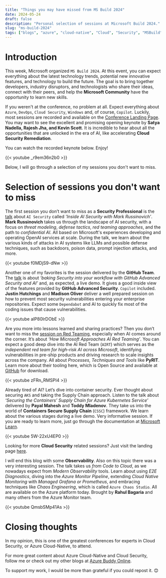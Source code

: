 ```yaml
---
title: "Things you may have missed from MS Build 2024"
date: 2024-05-24
draft: false
description: "Personal selection of sessions at Microsoft Build 2024."
slug: "ms-build-2024"
tags: ["blogs", "azure", "cloud-native", "Cloud", "Security", "MSBuild", "Confidential", "Github", "AI", "Copilot", "LLM", "Redteaming", "defense tactics", "Observability"]
---
```


# Introduction

This week, Microsoft organized `MS Build 2024`. At this event, you can expect everything about the latest technology trends, potential new innovative features, and technology to build the future. The goal is to bring together developers, industry disruptors, and technologists who share their ideas, connect with their peers, and help the **Microsoft Community** have the opportunity to learn new skills.

If you weren't at the conference, no problem at all. Expect everything about `Azure`, `DevOps`, `Cloud Security`, `Windows` and, of course, `Copilot`. Luckily, most sessions are recorded and available on the [Conference Landing Page](https://build.microsoft.com/en-US/home). You may want to see the excellent and promising opening keynote by **Satya Nadella, Rajesh Jha, and Kevin Scott**. It is incredible to hear about all the opportunities that are unlocked in the era of AI, like accelerating **Cloud Security Remediation**.

You can watch the recorded keynote below. Enjoy!

{{< youtube _r9em36n2b0 >}}

Below, I will go through a selection of my sessions you don't want to miss.

# Selection of sessions you don't want to miss

The first session you don’t want to miss as a **Security Professional** is the [talk](https://build.microsoft.com/en-US/sessions/d29a16d5-f9ea-4f5b-9adf-fae0bd688ff3?source=/home) about `AI Security` called *'Inside AI Security with Mark Russinovich’*. **Mark Russinovich** takes us through the landscape of AI security, with a focus on *threat modeling*, *defense tactics*, *red teaming approaches*, and the path to *confidential AI*. All based on Microsoft's experiences developing and operating OpenAI services at scale. During the talk, we learn about the various kinds of attacks in AI systems like LLMs and possible defense techniques, such as backdoors, poison data, prompt injection attacks, and more.

{{< youtube f0MDjS9-dNw >}}

Another one of my favorites is the session delivered by the **GitHub Team**. The [talk](https://build.microsoft.com/en-US/sessions/33c3052c-6030-4924-a727-3c5b22d0eee8?source=sessions) is about *‘baking Security into your workflow with GitHub Advanced Security and AI’* and, as expected, a live demo. It gives a good inside view of the features provided by **GitHub Advanced Security**. `Copilot` included. **Justin Hutchings** and **Madison Oliver** deliver a well prepared session on how to prevent most security vulnerabilities entering your enterprise repositories.  Expect some `Dependabot` and AI to quickly fix most of the coding issues that cause vulnerabilities.

{{< youtube aIP80lrDObE >}}

Are you more into lessons learned and sharing practices? Then you don’t want to miss the [session on Red Teaming](https://build.microsoft.com/en-US/sessions/0106b5b1-d727-4240-bb2e-dea325cb8519?source=sessions), especially when AI comes around the corner. It’s about *‘How Microsoft Approaches AI Red Teaming’*. You can expect a good deep dive into the AI Red Team (`AIRT`) which serves as the *independent red team for high-risk AI across Microsoft*, identifying vulnerabilities in pre-ship products and driving research to scale insights across the company. All about *Processes, Techniques and Tools* like **PyRIT**. Learn more about their tooling here, which is Open Source and available at [GitHub](https://github.com/Azure/PyRIT) for download.

{{< youtube zFRn_RMSPI4 >}}

Already tired of AI? Let’s dive into container security. Ever thought about securing `AKS` and taking the Supply Chain approach. Listen to the talk about *‘Securing the Containers’ Supply Chain for Azure Kubernetes Service’* delivered by **Payal Mahesh** and **Toddy Mladenov**. They take us into the world of **Containers Secure Supply Chain** (`CSSC`) framework.  We learn about the various stages during a live demo. Very informative session. If you are ready to learn more, just go through the documentation at [Microsoft Learn](https://learn.microsoft.com/nl-nl/azure/security/container-secure-supply-chain/).

{{< youtube 5W-22xU4EP0 >}}

Looking for more **Cloud Security** related sessions? Just visit the landing page [here](https://build.microsoft.com/en-US/sessions?filter=topic%2FlogicalValue%3ESecurity).

I will end this blog with some **Observability**. Also on this topic there was a very interesting session. The talk takes us *from Code to Cloud*, as we nowadays expect from *Modern Observability* tools.  Learn about using *E2E Diagnostics*, diving into the *Azure Monitor Pipeline*, extending *Cloud Native Monitoring* with *Managed Grafana or Prometheus*, and embracing techniques like *Chaos Engineering*, which is called `Azure Chaos Studio`. All are available on the Azure platform today. Brought by **Rahul Bagaria** and many others from the Azure Monitor team.

{{< youtube QmsbSMp41As >}}

# Closing thoughts

In my opinion, this is one of the greatest conferences for experts in Cloud Security, or Azure Cloud-Native, to attend.

For more great content about Azure Cloud-Native and Cloud Security, follow me or check out my other blogs at [Azure Buddy Online](https://azurebuddy.online).

To support my work, I would be more than grateful if you could repost it. 😊
